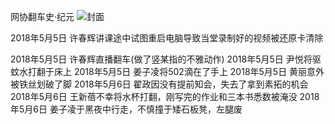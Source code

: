 网协翻车史·纪元
![封面](https://github.com/ccasnnu/CcaDaily/blob/master/%E5%B9%BB%E7%81%AF%E7%89%872.JPG)
<p>2018年5月5日 许春辉讲课途中试图重启电脑导致当堂录制好的视频被还原卡清除</p>
2018年5月5日 许春辉直播翻车(做了竖某指的不雅动作)
2018年5月5日 尹悦将驱蚊水打翻于床上
2018年5月5日 姜子凌将502滴在了手上
2018年5月5日 黄丽意外被铁丝划破了脚
2018年5月6日 翟政因没有提前知会，失去了拿到素拓的机会
2018年5月6日 王新蓓不幸将水杯打翻，刚写完的作业和三本书悉数被淹没
2018年5月6日 姜子凌于黑夜中行走，不慎撞于矮石板凳，左腿废
